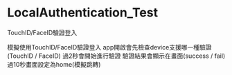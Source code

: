 # LocalAuthentication_Test
TouchID/FaceID驗證登入

模擬使用TouchID/FaceID驗證登入
app開啟會先檢查device支援哪一種驗證(TouchID / FaceID)
過2秒會開始進行驗證
驗證結果會顯示在畫面(success / fail)
過10秒畫面設定為home(模擬跳轉)
